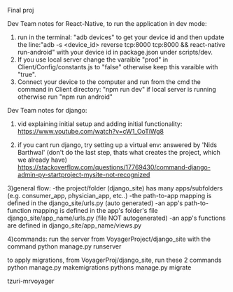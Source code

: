 Final proj

Dev Team notes for React-Native, to run the application in dev mode:

1. run in the terminal: "adb devices" to get your device id and then update the line:"adb -s <device_id> reverse tcp:8000 tcp:8000 && react-native run-android" with your device id in package.json under scripts/dev.
2. If you use local server change the varaible "prod" in Client/Config/constants.js to "false" otherwise keep this varaible with "true".
3. Connect your device to the computer and run from the cmd the command in Client directory: "npm run dev" if local server is running otherwise run "npm run android" 

Dev Team notes for django:

1. vid explaining initial setup and adding initial functionality:
   https://www.youtube.com/watch?v=cW1_OoTiWg8

2. if you cant run django, try setting up a virtual env:
   answered by 'Nids Barthwal' (don't do the last step, thats what creates the project, which we already have)
   https://stackoverflow.com/questions/17769430/command-django-admin-py-startproject-mysite-not-recognized

3)general flow:
-the project/folder (django_site) has many apps/subfolders (e.g. consumer_app, physician_app, etc..)
-the path-to-app mapping is defined in the django_site/urls.py (auto generated)
-an app's path-to-function mapping is defined in the app's folder's file django_site/app_name/urls.py (file NOT autogenerated)
-an app's functions are defined in django_site/app_name/views.py

4)commands:
run the server from VoyagerProject/django_site with the command python manage.py runserver

to apply migrations, from VoyagerProj/django_site, run these 2 commands
python manage.py makemigrations
pythons manage.py migrate

tzuri-mrvoyager
